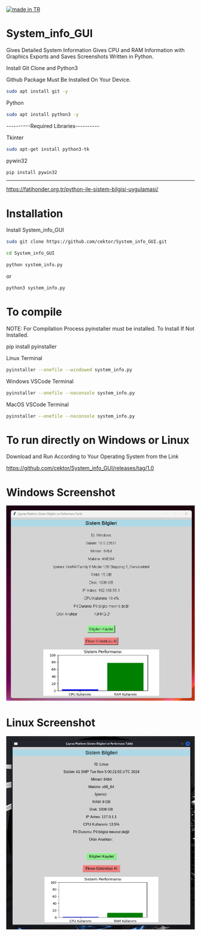 <a href="https://github.com/pedromxavier/flag-badges">
    <img src="https://raw.githubusercontent.com/pedromxavier/flag-badges/main/badges/TR.svg" alt="made in TR">
</a>

# System_info_GUI
Gives Detailed System Information Gives CPU and RAM Information with Graphics Exports and Saves Screenshots Written in Python.

Install Git Clone and Python3

Github Package Must Be Installed On Your Device.
```bash
sudo apt install git -y
```
Python
```bash
sudo apt install python3 -y
```
----------Required Libraries----------

Tkinter
```bash
sudo apt-get install python3-tk
```

pywin32
```bash
pip install pywin32
```

----------------------------------
https://fatihonder.org.tr/python-ile-sistem-bilgisi-uygulamasi/

# Installation
Install System_info_GUI


```bash
sudo git clone https://github.com/cektor/System_info_GUI.git
```
```bash
cd System_info_GUI
```

```bash
python system_info.py
```
or

```bash
python3 system_info.py

```

# To compile

NOTE: For Compilation Process pyinstaller must be installed. To Install If Not Installed.

pip install pyinstaller 

Linux Terminal 
```bash
pyinstaller --onefile --windowed system_info.py
```

Windows VSCode Terminal 
```bash
pyinstaller --onefile --noconsole system_info.py
```

MacOS VSCode Terminal 
```bash
pyinstaller --onefile --noconsole system_info.py
```

# To run directly on Windows or Linux
Download and Run According to Your Operating System from the Link

https://github.com/cektor/System_info_GUI/releases/tag/1.0


# Windows Screenshot

![app](sistem_windows.png) 

# Linux Screenshot

![app](sistem_linux.png) 
